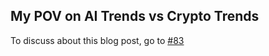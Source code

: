 ## My POV on AI Trends vs Crypto Trends

To discuss about this blog post, go to [#83](https://github.com/ngxson/blog-comments/issues/83)

<!-- {"issue":83} -->